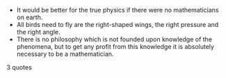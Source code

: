  - It would be better for the true physics if there were no mathematicians on earth.
 - All birds need to fly are the right-shaped wings, the right pressure and the right angle.
 - There is no philosophy which is not founded upon knowledge of the phenomena, but to get any profit from this knowledge it is absolutely necessary to be a mathematician.

3 quotes